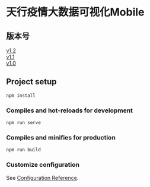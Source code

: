# 天行疫情大数据可视化Mobile
## 版本号
[v1.2](https://github.com/hezongxi/pneumonia-mobile-vue/tree/v1.1)  
[v1.1](https://github.com/hezongxi/pneumonia-mobile-vue/tree/v1.1)  
[v1.0](https://github.com/hezongxi/pneumonia-mobile-vue/tree/v1.0)  
## Project setup
```
npm install
```

### Compiles and hot-reloads for development
```
npm run serve
```

### Compiles and minifies for production
```
npm run build
```

### Customize configuration
See [Configuration Reference](https://cli.vuejs.org/config/).
